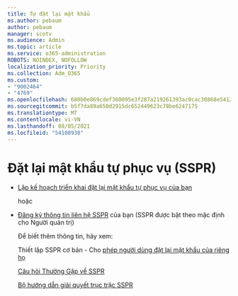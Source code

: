 ```yaml
---
title: Tự đặt lại mật khẩu
ms.author: pebaum
author: pebaum
manager: scotv
ms.audience: Admin
ms.topic: article
ms.service: o365-administration
ROBOTS: NOINDEX, NOFOLLOW
localization_priority: Priority
ms.collection: Adm_O365
ms.custom:
- "9002464"
- "4769"
ms.openlocfilehash: 680b0e869cdef360095e3f287a219261393ac0cac30868e541219de3485f0921
ms.sourcegitcommit: b5f7da89a650d2915dc652449623c78be6247175
ms.translationtype: MT
ms.contentlocale: vi-VN
ms.lasthandoff: 08/05/2021
ms.locfileid: "54108938"
---
```

# <a name="self-service-password-reset-sspr"></a>Đặt lại mật khẩu tự phục vụ (SSPR)

- [Lập kế hoạch triển khai đặt lại mật khẩu tự phục vụ của bạn](https://go.microsoft.com/fwlink/?linkid=2142944)  

    hoặc
- [Đăng ký thông tin liên hệ SSPR](https://mysignins.microsoft.com/security-info) của bạn (SSPR được bật theo mặc định cho Người quản trị)

    Để biết thêm thông tin, hãy xem:

    Thiết lập SSPR cơ bản - Cho [phép người dùng đặt lại mật khẩu của riêng họ](/microsoft-365/admin/add-users/let-users-reset-passwords)

    [Câu hỏi Thường Gặp về SSPR](/azure/active-directory/authentication/active-directory-passwords-faq)

    [Bộ hướng dẫn giải quyết trục trặc SSPR](/azure/active-directory/authentication/active-directory-passwords-troubleshoot)
